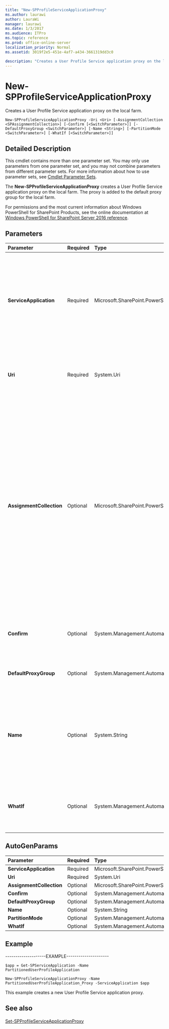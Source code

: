 ```yaml
---
title: "New-SPProfileServiceApplicationProxy"
ms.author: laurawi
author: LauraWi
manager: laurawi
ms.date: 1/3/2017
ms.audience: ITPro
ms.topic: reference
ms.prod: office-online-server
localization_priority: Normal
ms.assetid: 3019f2e5-451e-4af7-a434-3661319dd3c0

description: "Creates a User Profile Service application proxy on the local farm."
---
```


# New-SPProfileServiceApplicationProxy

Creates a User Profile Service application proxy on the local farm.
  
```
New-SPProfileServiceApplicationProxy -Uri <Uri> [-AssignmentCollection <SPAssignmentCollection>] [-Confirm [<SwitchParameter>]] [-DefaultProxyGroup <SwitchParameter>] [-Name <String>] [-PartitionMode <SwitchParameter>] [-WhatIf [<SwitchParameter>]]
```

## Detailed Description

This cmdlet contains more than one parameter set. You may only use parameters from one parameter set, and you may not combine parameters from different parameter sets. For more information about how to use parameter sets, see [Cmdlet Parameter Sets](https://go.microsoft.com/fwlink/?LinkID=187810).
  
The **New-SPProfileServiceApplicationProxy** creates a User Profile Service application proxy on the local farm. The proxy is added to the default proxy group for the local farm. 
  
For permissions and the most current information about Windows PowerShell for SharePoint Products, see the online documentation at [Windows PowerShell for SharePoint Server 2016 reference](https://go.microsoft.com/fwlink/p/?LinkId=671715).
  
## Parameters

|**Parameter**|**Required**|**Type**|**Description**|
|:-----|:-----|:-----|:-----|
|**ServiceApplication** <br/> |Required  <br/> |Microsoft.SharePoint.PowerShell.SPServiceApplicationPipeBind  <br/> |Specifies the local User Profile Service application that is associated with the new proxy.  <br/> The type must be a valid GUID, in the form 12345678-90ab-cdef-1234-567890bcdefgh; a valid name of a subscription User Profile Service application (for example, ProfileSvcApp1); or an instance of a valid **SPServiceApplication** object.  <br/> |
|**Uri** <br/> |Required  <br/> |System.Uri  <br/> |The URI of the remote user profile service application this proxy should communicate with. This value is required only if you plan to connect a User Profile Service application from a remote farm.  <br/> |
|**AssignmentCollection** <br/> |Optional  <br/> |Microsoft.SharePoint.PowerShell.SPAssignmentCollection  <br/> |Manages objects for the purpose of proper disposal. Use of objects, such as **SPWeb** or **SPSite**, can use large amounts of memory and use of these objects in Windows PowerShell scripts requires proper memory management. Using the **SPAssignment** object, you can assign objects to a variable and dispose of the objects after they are needed to free up memory. When **SPWeb**, **SPSite**, or **SPSiteAdministration** objects are used, the objects are automatically disposed of if an assignment collection or the **Global** parameter is not used.  <br/> > [!NOTE]> When the **Global** parameter is used, all objects are contained in the global store. If objects are not immediately used, or disposed of by using the **Stop-SPAssignment** command, an out-of-memory scenario can occur.           |
|**Confirm** <br/> |Optional  <br/> |System.Management.Automation.SwitchParameter  <br/> |Prompts you for confirmation before executing the command. For more information, type the following command: **get-help about_commonparameters** <br/> |
|**DefaultProxyGroup** <br/> |Optional  <br/> |System.Management.Automation.SwitchParameter  <br/> |Specifies that the User Profile Service application proxy be added to the default proxy group for the local farm.  <br/> |
|**Name** <br/> |Optional  <br/> |System.String  <br/> |Specifies the display name for the new User Profile Service application. The name that you use must be a unique name of a User Profile Service application in this farm. The name can be a maximum of 128 characters.  <br/> The type must be a name of a valid User Profile Service application proxy; for example, UserProfileSvcProxy1.  <br/> |
|**WhatIf** <br/> |Optional  <br/> |System.Management.Automation.SwitchParameter  <br/> |Displays a message that describes the effect of the command instead of executing the command. For more information, type the following command: **get-help about_commonparameters** <br/> |
   
## AutoGenParams

|**Parameter**|**Required**|**Type**|**Description**|
|:-----|:-----|:-----|:-----|
|**ServiceApplication** <br/> |Required  <br/> |Microsoft.SharePoint.PowerShell.SPServiceApplicationPipeBind  <br/> ||
|**Uri** <br/> |Required  <br/> |System.Uri  <br/> ||
|**AssignmentCollection** <br/> |Optional  <br/> |Microsoft.SharePoint.PowerShell.SPAssignmentCollection  <br/> ||
|**Confirm** <br/> |Optional  <br/> |System.Management.Automation.SwitchParameter  <br/> ||
|**DefaultProxyGroup** <br/> |Optional  <br/> |System.Management.Automation.SwitchParameter  <br/> ||
|**Name** <br/> |Optional  <br/> |System.String  <br/> ||
|**PartitionMode** <br/> |Optional  <br/> |System.Management.Automation.SwitchParameter  <br/> ||
|**WhatIf** <br/> |Optional  <br/> |System.Management.Automation.SwitchParameter  <br/> ||
   
## Example

--------------------EXAMPLE---------------------
  
```
$app = Get-SPServiceApplication -Name PartitionedUserProfileApplication
```

```
New-SPProfileServiceApplicationProxy -Name PartitionedUserProfileApplication_Proxy -ServiceApplication $app
```

This example creates a new User Profile Service application proxy.
  
## See also

#### 

[Set-SPProfileServiceApplicationProxy](set-spprofileserviceapplicationproxy.md)

